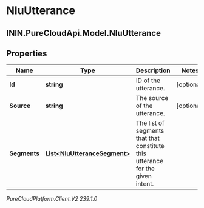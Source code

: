 # NluUtterance

## ININ.PureCloudApi.Model.NluUtterance

## Properties

|Name | Type | Description | Notes|
|------------ | ------------- | ------------- | -------------|
| **Id** | **string** | ID of the utterance. | [optional] |
| **Source** | **string** | The source of the utterance. | [optional] |
| **Segments** | [**List&lt;NluUtteranceSegment&gt;**](NluUtteranceSegment) | The list of segments that that constitute this utterance for the given intent. | |



_PureCloudPlatform.Client.V2 239.1.0_
